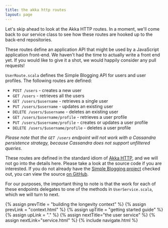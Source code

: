 ```yaml
---
title: the akka http routes
layout: page
---
```


Let's skip ahead to look at the Akka HTTP routes. In a moment, we'll
come back to our service class to see how these routes are hooked up
to the back-end repositories.

These routes define an application API that might be used by a
JavaScript application front-end. We haven't had the time to actually
write a front end yet. If you would like to give it a shot, we would
happily consider any pull requests!

`UserRoute.scala` defines the Simple Blogging API for users and user
profiles. The following routes are defined:

- `POST /users` - creates a new user
- `GET /users` - retrieves all the users
- `GET /users/$username` - retrieves a single user
- `PUT /users/$username` - updates an existing user
- `DELETE /users/$username` - deletes an existing user
- `GET /users/$username/profile` - retrieves a user profile
- `PUT /users/$username/profile` - creates or updates a user profile
- `DELETE /users/$username/profile` - deletes a user profile

<i>Please note that the `GET /users` endpoint will not work with a
Cassandra persistence strategy, because Cassandra does not support
unfiltered queries.</i>

These routes are defined in the standard idiom of [Akka
HTTP](http://doc.akka.io/docs/akka/2.4.8/scala/http/), and we will not
go into the details here. Please take a look at the source code if you
are interested. If you do not already have the [Simple Blogging
project](https://github.com/longevityframework/simbl) checked out, you
can view the source [on
GitHub](https://github.com/longevityframework/simbl/blob/master/src/main/scala/simbl/api/UserRoute.scala).

For our purposes, the important thing to note is that the work for
each of these endpoints delegates to one of the methods in
`UserService.scala`, which we will turn to next.

{% assign prevTitle = "building the longevity context" %}
{% assign prevLink = "context.html" %}
{% assign upTitle = "getting started guide" %}
{% assign upLink = "." %}
{% assign nextTitle="the user service" %}
{% assign nextLink="service.html" %}
{% include navigate.html %}
